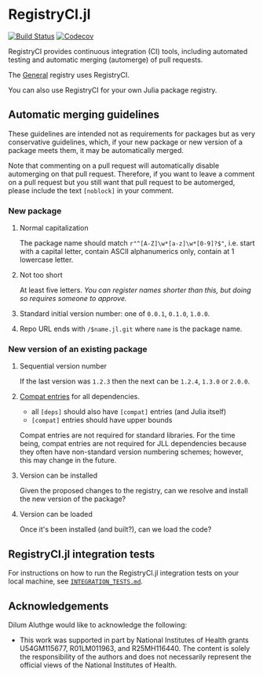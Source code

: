 # RegistryCI.jl

[![Build Status](https://travis-ci.com/JuliaRegistries/RegistryCI.jl.svg?branch=master)](https://travis-ci.com/JuliaRegistries/RegistryCI.jl/branches)
[![Codecov](https://codecov.io/gh/JuliaRegistries/RegistryCI.jl/branch/master/graph/badge.svg)](https://codecov.io/gh/JuliaRegistries/RegistryCI.jl/branch/master)

RegistryCI provides continuous integration (CI) tools, including automated testing and automatic merging (automerge) of pull requests.

The [General](https://github.com/JuliaRegistries/General) registry uses RegistryCI.

You can also use RegistryCI for your own Julia package registry.

## Automatic merging guidelines

These guidelines are intended not as requirements for packages but as very conservative guidelines, which, if your new package or new version of a package meets them, it may be automatically merged.

Note that commenting on a pull request will automatically disable automerging on that pull request. Therefore, if you want to leave a comment on a pull request but you still want that pull request to be automerged, please include the text `[noblock]` in your comment.

### New package

1. Normal capitalization

    The package name should match `r"^[A-Z]\w*[a-z]\w*[0-9]?$"`, i.e. start with a capital letter, contain ASCII alphanumerics only, contain at 1 lowercase letter.

2. Not too short

    At least five letters. *You can register names shorter than this, but doing so requires someone to approve.*

3. Standard initial version number: one of `0.0.1`, `0.1.0`, `1.0.0`.

4. Repo URL ends with `/$name.jl.git` where `name` is the package name.

### New version of an existing package

1. Sequential version number

    If the last version was `1.2.3` then the next can be `1.2.4`, `1.3.0` or `2.0.0`.

2. [Compat entries](https://julialang.github.io/Pkg.jl/v1/compatibility/) for all dependencies.

    - all `[deps]` should also have `[compat]` entries (and Julia itself)
    - `[compat]` entries should have upper bounds

    Compat entries are not required for standard libraries. For the time being, compat entries are not required for JLL dependencies because they often have non-standard version numbering schemes; however, this may change in the future.

3. Version can be installed

    Given the proposed changes to the registry, can we resolve and install the new version of the package?

4. Version can be loaded

    Once it's been installed (and built?), can we load the code?

## RegistryCI.jl integration tests

For instructions on how to run the RegistryCI.jl integration tests on your local machine, see [`INTEGRATION_TESTS.md`](INTEGRATION_TESTS.md).

## Acknowledgements

Dilum Aluthge would like to acknowledge the following:
- This work was supported in part by National Institutes of Health grants U54GM115677, R01LM011963, and R25MH116440. The content is solely the responsibility of the authors and does not necessarily represent the official views of the National Institutes of Health.
